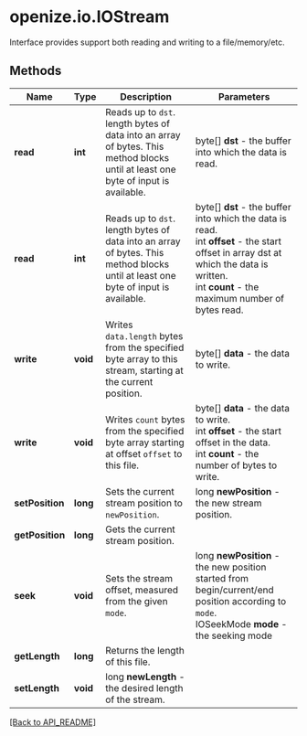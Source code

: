 # openize.io.IOStream

Interface provides support both reading and writing to a file/memory/etc.

## Methods

Name | Type | Description | Parameters
------------ | ------------- | ------------- | -------------
**read** | **int** | Reads up to `dst`. length bytes of data into an array of bytes. This method blocks until at least one byte of input is available. | byte[] **dst** - the buffer into which the data is read.
**read** | **int** | Reads up to `dst`. length bytes of data into an array of bytes. This method blocks until at least one byte of input is available. | byte[] **dst** - the buffer into which the data is read.<br/> int **offset** - the start offset in array dst at which the data is written.<br/>int **count** - the maximum number of bytes read.
**write** | **void** | Writes `data.length` bytes from the specified byte array to this stream, starting at the current position. | byte[] **data** - the data to write.
**write** | **void** | Writes `count` bytes from the specified byte array starting at offset `offset` to this file. | byte[] **data** - the data to write.<br/> int **offset** - the start offset in the data.<br/>int **count** - the number of bytes to write.
**setPosition** | **long** | Sets the current stream position to `newPosition`. |long **newPosition** - the new stream position.
**getPosition** | **long** | Gets the current stream position. |
**seek** | **void** | Sets the stream offset, measured from the given `mode`. | long **newPosition** - the new position started from begin/current/end position according to `mode`. <br/> IOSeekMode **mode** - the seeking mode
**getLength** | **long** | Returns the length of this file. |
**setLength** | **void** | long **newLength** - the desired length of the stream. |


[[Back to API_README]](API_README.md)